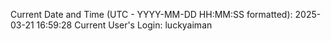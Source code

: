 Current Date and Time (UTC - YYYY-MM-DD HH:MM:SS formatted): 2025-03-21 16:59:28
Current User's Login: luckyaiman
